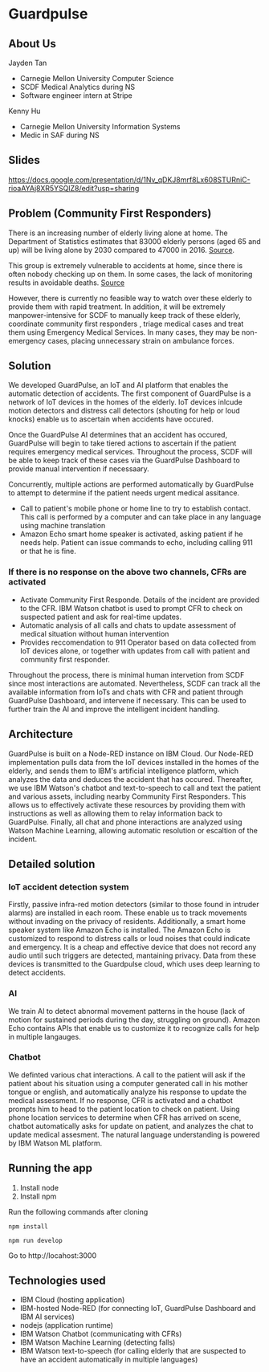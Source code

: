 # Guardpulse

## About Us

Jayden Tan 
- Carnegie Mellon University Computer Science
- SCDF Medical Analytics during NS
- Software engineer intern at Stripe

Kenny Hu
- Carnegie Mellon University Information Systems
-  Medic in SAF during NS

## Slides

https://docs.google.com/presentation/d/1Nv_qDKJ8mrf8Lx608STURniC-rioaAYAj8XR5YSQlZ8/edit?usp=sharing
## Problem (Community First Responders)

There is an increasing number of elderly living alone at home. The Department of Statistics estimates that 83000 elderly persons (aged 65 and up) will be living alone by 2030 compared to 47000 in 2016. [Source](https://www.todayonline.com/voices/more-seniors-living-alone-knowing-and-caring-our-neighbours-should-be-norm).

This group is extremely vulnerable to accidents at home, since there is often nobody checking up on them. In some cases, the lack of monitoring results in avoidable deaths. [Source](https://www.channelnewsasia.com/news/cnainsider/when-someone-dies-alone-singapore-this-is-what-happens-seniors-12498032)

However, there is currently no feasible way to watch over these elderly to provide them with rapid treatment. In addition, it will be extremely manpower-intensive for SCDF to manually keep track of these elderly, coordinate community first responders , triage medical cases and treat them using Emergency Medical Services. In many cases, they may be non-emergency cases, placing unnecessary strain on ambulance forces.

## Solution

We developed GuardPulse, an IoT and AI platform that enables the automatic detection of accidents. The first component of GuardPulse is a network of IoT devices in the homes of the elderly. IoT devices inlcude motion detectors and distress call detectors (shouting for help or loud knocks) enable us to ascertain when accidents have occured. 

Once the GuardPulse AI determines that an accident has occured, GuardPulse will begin to take tiered actions to ascertain if the patient requires emergency medical services. Throughout the process, SCDF will be able to keep track of these cases via the GuardPulse Dashboard to provide manual intervention if necessaary.

Concurrently, multiple actions are performed automatically by GuardPulse to attempt to determine if the patient needs urgent medical assitance.
* Call to patient's mobile phone or home line to try to establish contact. This call is performed by a computer and can take place in any language using machine translation
* Amazon Echo smart home speaker is activated, asking patient if he needs help. Patient can issue commands to echo, including calling 911 or that he is fine.
### If there is no response on the above two channels, CFRs are activated
* Activate Community First Responde. Details of the incident are provided to the CFR. IBM Watson chatbot is used to prompt CFR to check on suspected patient and ask for real-time updates.
* Automatic analysis of all calls and chats to update assessment of medical situation without human intervention
* Provides reccomendation to 911 Operator based on data collected from IoT devices alone, or together with updates from call with patient and community first responder.
 
Throughout the process, there is minimal human intervetion from SCDF since most interactions are automated. Nevertheless, SCDF can track all the available information from IoTs and chats with CFR and patient through GuardPulse Dashboard, and intervene if necessary. This can be used to further train the AI and improve the intelligent incident handling.

## Architecture

GuardPulse is built on a Node-RED instance on IBM Cloud. Our Node-RED implementation pulls data from the IoT devices installed in the homes of the elderly, and sends them to IBM's artificial intelligence platform, which analyzes the data and deduces the accident that has occured. Thereafter, we use IBM Watson's chatbot and text-to-speech to call and text the patient and various assets, including nearby Community First Responders. This allows us to effectively activate these resources by providing them with instructions as well as allowing them to relay information back to GuardPulse. Finally, all chat and phone interactions are analyzed using Watson Machine Learning, allowing automatic resolution or escaltion of the incident. 

## Detailed solution

### IoT accident detection system
Firstly, passive infra-red motion detectors (similar to those found in intruder alarms) are installed in each room. These enable us to track movements without invading on the privacy of residents. Additionally, a smart home speaker system like Amazon Echo is installed. The Amazon Echo is customized to respond to distress calls or loud noises that could indicate and emergency. It is a cheap and effective device that does not record any audio until such triggers are detected, mantaining privacy.  Data from these devices is transmitted to the Guardpulse cloud, which uses deep learning to detect accidents.

### AI
We train AI to detect abnormal movement patterns in the house (lack of motion for sustained periods during the day, struggling on ground). Amazon Echo contains APIs that enable us to customize it to recognize calls for help in multiple langauges.

### Chatbot
We definted various chat interactions. A call to the patient will ask if the patient about his situation using a computer generated call in his mother tongue or english, and automatically analyze his response to update the medical assessment. If no response, CFR is activated and a chatbot prompts him to head to the patient location to check on patient. Using phone location services to determine when CFR has arrived on scene, chatbot automatically asks for update on patient, and analyzes the chat to update medical assesment. The natural language understanding is powered by IBM Watson ML platform.

## Running the app

1. Install node
2. Install npm

Run the following commands after cloning

`npm install`

`npm run develop`

Go to http://locahost:3000

## Technologies used

- IBM Cloud (hosting application)
- IBM-hosted Node-RED (for connecting IoT, GuardPulse Dashboard and IBM AI services)
- nodejs (application runtime)
- IBM Watson Chatbot (communicating with CFRs)
- IBM Watson Machine Learning (detecting falls)
- IBM Watson text-to-speech (for calling elderly that are suspected to have an accident automatically in multiple languages)
